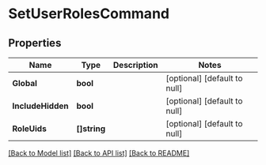 # SetUserRolesCommand

## Properties
Name | Type | Description | Notes
------------ | ------------- | ------------- | -------------
**Global** | **bool** |  | [optional] [default to null]
**IncludeHidden** | **bool** |  | [optional] [default to null]
**RoleUids** | **[]string** |  | [optional] [default to null]

[[Back to Model list]](../README.md#documentation-for-models) [[Back to API list]](../README.md#documentation-for-api-endpoints) [[Back to README]](../README.md)


